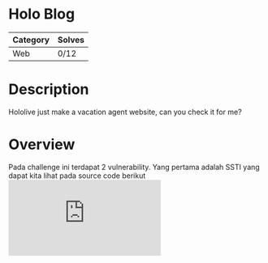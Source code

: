 # Holo Blog

|Category|Solves|
|--------|------|
|Web|0/12|

# Description
Hololive just make a vacation agent website, can you check it for me?

# Overview

Pada challenge ini terdapat 2 vulnerability. Yang pertama adalah SSTI yang dapat kita lihat pada source code berikut ![](https://github.com/dimasma0305/My-CTF-Challenges/blob/cffb36330020de892d3073a42d71bc6e50a8d23b/Hology-final-2023/Holo-Blog/src/src/main/java/com/blog/blog/controler/Public.java#L13)
